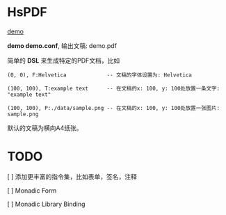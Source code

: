 # HsPDF

[demo](#)

**demo demo.conf**, 输出文稿: demo.pdf

简单的 **DSL** 来生成特定的PDF文档，比如

    (0, 0), F:Helvetica             -- 文稿的字体设置为: Helvetica

    (100, 100), T:example text      -- 在文稿的x: 100, y: 100处放置一条文字: "example text"

    (100, 100), P:./data/sample.png -- 在文稿的x: 100, y: 100处放置一张图片: sample.png

默认的文稿为横向A4纸张。

# TODO

[ ] 添加更丰富的指令集，比如表单，签名，注释

[ ] Monadic Form

[ ] Monadic Library Binding

